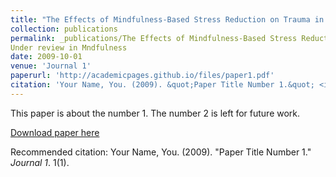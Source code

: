 ```yaml
---
title: "The Effects of Mindfulness-Based Stress Reduction on Trauma in Victims of Gun Violence: A Pilot Study"
collection: publications
permalink: _publications/The Effects of Mindfulness-Based Stress Reduction on Trauma in Victims of Gun Violence- A Pilot Study.pdf
Under review in Mndfulness
date: 2009-10-01
venue: 'Journal 1'
paperurl: 'http://academicpages.github.io/files/paper1.pdf'
citation: 'Your Name, You. (2009). &quot;Paper Title Number 1.&quot; <i>Journal 1</i>. 1(1).'
---
```

This paper is about the number 1. The number 2 is left for future work.

[Download paper here](http://academicpages.github.io/files/paper1.pdf)

Recommended citation: Your Name, You. (2009). "Paper Title Number 1." <i>Journal 1</i>. 1(1).
